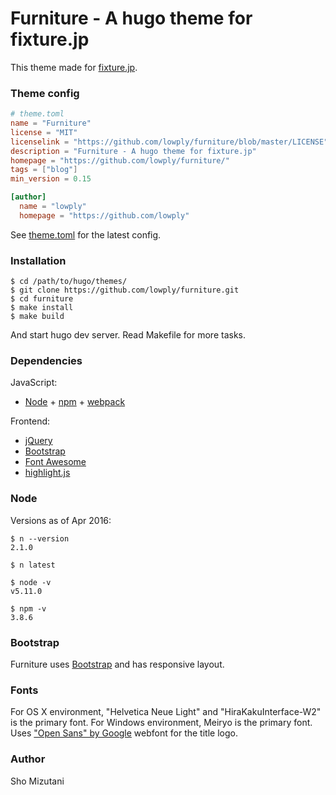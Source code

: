 # Furniture - A hugo theme for fixture.jp

This theme made for [fixture.jp](http://fixture.jp/).

### Theme config

```toml
# theme.toml
name = "Furniture"
license = "MIT"
licenselink = "https://github.com/lowply/furniture/blob/master/LICENSE"
description = "Furniture - A hugo theme for fixture.jp"
homepage = "https://github.com/lowply/furniture/"
tags = ["blog"]
min_version = 0.15

[author]
  name = "lowply"
  homepage = "https://github.com/lowply"
```

See [theme.toml](https://github.com/lowply/furniture/blob/master/theme.toml) for the latest config.

### Installation

```
$ cd /path/to/hugo/themes/
$ git clone https://github.com/lowply/furniture.git
$ cd furniture
$ make install
$ make build
```

And start hugo dev server. Read Makefile for more tasks.

### Dependencies

JavaScript:

- [Node](https://nodejs.org/) + [npm](https://www.npmjs.com/) + [webpack](https://webpack.github.io/)

Frontend:

- [jQuery](https://jquery.com/)
- [Bootstrap](http://getbootstrap.com/)
- [Font Awesome](http://fortawesome.github.io/Font-Awesome/)
- [highlight.js](https://highlightjs.org/)

### Node

Versions as of Apr 2016:

```
$ n --version
2.1.0

$ n latest

$ node -v
v5.11.0

$ npm -v
3.8.6
```

### Bootstrap

Furniture uses [Bootstrap](http://getbootstrap.com/) and has responsive layout.

### Fonts

For OS X environment, "Helvetica Neue Light" and "HiraKakuInterface-W2" is the primary font. For Windows environment, Meiryo is the primary font.
Uses ["Open Sans" by Google](https://www.google.com/fonts/specimen/Open+Sans) webfont for the title logo.

### Author

Sho Mizutani

